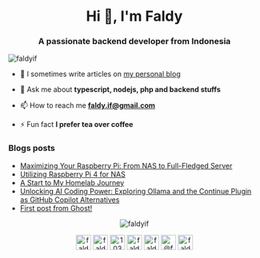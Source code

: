 <h1 align="center">Hi 👋, I'm Faldy</h1>
<h3 align="center">A passionate backend developer from Indonesia</h3>

<p align="left"> <img src="https://komarev.com/ghpvc/?username=faldyif" alt="faldyif" /> </p>

- 📝 I sometimes write articles on [my personal blog](https://faldy.id)

- 💬 Ask me about **typescript, nodejs, php and backend stuffs**

- 📫 How to reach me **faldy.if@gmail.com**

- ⚡ Fun fact **I prefer tea over coffee**

### Blogs posts
<!-- BLOG-POST-LIST:START -->
- [Maximizing Your Raspberry Pi: From NAS to Full-Fledged Server](https://faldy.id/maximizing-your-raspberry-pi-from-nas-to-full-fledged-server-2/)
- [Utilizing Raspberry Pi 4 for NAS](https://faldy.id/building-a-nas-with-raspberry-pi-a-step-by-step-guide/)
- [A Start to My Homelab Journey](https://faldy.id/a-start-to-my-homelab-journey/)
- [Unlocking AI Coding Power: Exploring Ollama and the Continue Plugin as GitHub Copilot Alternatives](https://faldy.id/unlocking-ai-coding-power-exploring-ollama-and-the-continue-plugin-as-github-copilot-alternatives/)
- [First post from Ghost!](https://faldy.id/first-post-from-ghost/)
<!-- BLOG-POST-LIST:END -->

<p align="center"><img align="center" src="https://github-readme-stats.vercel.app/api/top-langs/?username=faldyif&layout=compact&hide=html" alt="faldyif" /></p>
<!-- <p align="center">&nbsp;<img align="center" src="https://github-readme-stats.vercel.app/api?username=faldyif&show_icons=true" alt="faldyif" /></p> -->

<p align="center">
<a href="https://twitter.com/faldyif" target="blank"><img align="center" src="https://cdn.jsdelivr.net/npm/simple-icons@3.0.1/icons/twitter.svg" alt="faldyif" height="30" width="30" /></a>
<a href="https://linkedin.com/in/faldyif" target="blank"><img align="center" src="https://cdn.jsdelivr.net/npm/simple-icons@3.0.1/icons/linkedin.svg" alt="faldyif" height="30" width="30" /></a>
<a href="https://stackoverflow.com/users/10361769" target="blank"><img align="center" src="https://cdn.jsdelivr.net/npm/simple-icons@3.0.1/icons/stackoverflow.svg" alt="10361769" height="30" width="30" /></a>
<a href="https://fb.com/faldyif" target="blank"><img align="center" src="https://cdn.jsdelivr.net/npm/simple-icons@3.0.1/icons/facebook.svg" alt="faldyif" height="30" width="30" /></a>
<a href="https://instagram.com/faldyif" target="blank"><img align="center" src="https://cdn.jsdelivr.net/npm/simple-icons@3.0.1/icons/instagram.svg" alt="faldyif" height="30" width="30" /></a>
<a href="https://medium.com/@faldyif" target="blank"><img align="center" src="https://cdn.jsdelivr.net/npm/simple-icons@3.0.1/icons/medium.svg" alt="@faldyif" height="30" width="30" /></a>
<a href="https://www.youtube.com/faldyif" target="blank"><img align="center" src="https://cdn.jsdelivr.net/npm/simple-icons@3.0.1/icons/youtube.svg" alt="faldyif" height="30" width="30" /></a>
</p>
